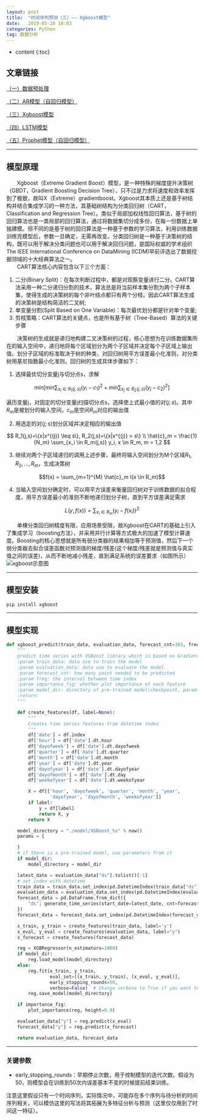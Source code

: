 ```yaml
---
layout: post
title:  "时间序列预测（三）—— Xgboost模型"
date:   2019-05-20 10:03
categories: Python
tag: 数据分析
---
```


* content
{:toc}


## 文章链接

[（一）数据预处理](https://xkw168.github.io/2019/05/20/%E6%97%B6%E9%97%B4%E5%BA%8F%E5%88%97%E9%A2%84%E6%B5%8B-%E4%B8%80-%E6%95%B0%E6%8D%AE%E9%A2%84%E5%A4%84%E7%90%86/)

[（二）AR模型（自回归模型）](https://xkw168.github.io/2019/05/20/%E6%97%B6%E9%97%B4%E5%BA%8F%E5%88%97%E9%A2%84%E6%B5%8B-%E4%BA%8C-AR%E6%A8%A1%E5%9E%8B/)

[（三）Xgboost模型](https://xkw168.github.io/2019/05/20/%E6%97%B6%E9%97%B4%E5%BA%8F%E5%88%97%E9%A2%84%E6%B5%8B-%E4%B8%89-Xgboost%E6%A8%A1%E5%9E%8B/)

[（四）LSTM模型](https://xkw168.github.io/2019/05/20/%E6%97%B6%E9%97%B4%E5%BA%8F%E5%88%97%E9%A2%84%E6%B5%8B-%E5%9B%9B-LSTM%E6%A8%A1%E5%9E%8B/)

[（五）Prophet模型（自回归模型）](https://xkw168.github.io/2019/05/20/%E6%97%B6%E9%97%B4%E5%BA%8F%E5%88%97%E9%A2%84%E6%B5%8B-%E4%BA%94-Prophet%E6%A8%A1%E5%9E%8B/)

---

## 模型原理
&emsp;&emsp;Xgboost（Extreme Gradient Boost）模型，是一种特殊的梯度提升决策树（GBDT，Gradient Boosting Decision Tree），只不过是力求将速度和效率发挥到了极致，故叫X（Extreme）gradientboost。Xgboost其本质上还是基于树结构并结合集成学习的一种方法，其基础树结构为分类回归树（CART，Classification and Regression Tree）。类似于局部加权线性回归算法，基于树的回归算法也是一类局部的回归算法，通过将数据集切分成多份，在每一份数据上单独建模。但不同的是基于树的回归算法是一种基于参数的学习算法，利用训练数据训练完模型后，参数一旦确定，无需再改变。分类回归树是一种基于决策树的结构，既可以用于解决分类问题也可以用于解决回归问题，是国际权威的学术组织The IEEE International Conference on DataMining (ICDM)早前评选出了数据挖掘领域的十大经典算法之一。  
&emsp;&emsp;CART算法核心内容包含以下三个方面：

1. 二分(Binary Split)：在每次判断过程中，都是对观察变量进行二分。CART算法采用一种二分递归分割的技术，算法总是将当前样本集分割为两个子样本集，使得生成的决策树的每个非叶结点都只有两个分枝。因此CART算法生成的决策树是结构简洁的二叉树;
2. 单变量分割(Split Based on One Variable)：每次最优划分都是针对单个变量;
3. 剪枝策略：CART算法的关键点，也是所有基于树（Tree-Based）算法的关键步骤

&emsp;&emsp;决策树的生成就是递归地构建二叉决策树的过程，核心思想为在训练数据集所在的输入空间中，递归地将每个区域划分为两个子区域并决定每个子区域上输出值。划分子区域的标准取决于树的种类，对回归树用平方误差最小化准则，对分类树用基尼指数最小化准则。回归树的生成具体步骤如下：

1. 选择最优切分变量j与切分点s，求解

 $$min[min{\sum_{x_i \in R_1(j,s)} (y_i-c_1)^2} + min{\sum_{x_j \in R_2(j,s)} (y_j-c_2)^2}]$$

 遍历变量j，对固定的切分变量j扫描切分点s，选择使上式最小值的对$(j; s)$。其中$R_m$是被划分的输入空间，$c_m$是空间$R_m$对应的输出值

2. 用选定的对$(j; s)$划分区域并决定相应的输出值

$$
R_1(j,s)=\{x|x^{(j)} \leq s\}, R_2(j,s)=\{x|x^{(j)} > s\} \\
\hat{c}_m = \frac{1}{N_m} \sum_{x_i \in R_m(j,s)} y_i, x \in R_m, m = 1,2
$$

3. 继续对两个子区域递归的调用上述步骤，最终将输入空间划分为M个区域$R_1,R_2,…,R_m$，生成决策树

$$f(x) = \sum_{m=1}^{M} \hat{c}_m I(x \in R_m)$$

4. 当输入空间划分确定时，可以用平方误差来衡量回归树对于训练数据的拟合程度，用平方误差最小的准则不断地递归划分子树，直到平方误差满足需求

$$L(y, f(x)) = \sum_{x_i \in R_m} {(y_i - f(x_i))}^2$$

&emsp;&emsp;单棵分类回归树精度有限，应用场景受限，故Xgboost在CART的基础上引入了集成学习（boosting方法），并采用并行计算等方式极大的加速了模型计算速度。Boosting的核心思想就是所有弱分类器的结果相加等于预测值，然后下一个弱分类器去拟合误差函数对预测值的梯度/残差(这个梯度/残差就是预测值与真实值之间的误差)，从而不断地减小残差，直到满足系统的误差要求（如图所示）
![xgboost示意图](/_posts/img/xgboost.png)

---

## 模型安装

`pip install xgboost`

---

## 模型实现
```python
def xgboost_predict(train_data, evaluation_data, forecast_cnt=365, freq="D", importance_fig=False, model_dir=""):
    """
    predict time series with XGBoost library which is based on Gradient Boost and CART(classification and regression tree)
    :param train_data: data use to train the model
    :param evaluation_data: data use to evaluate the model
    :param forecast_cnt: how many point needed to be predicted
    :param freq: the interval between time index
    :param importance_fig: whether plot importance of each feature
    :param model_dir: directory of pre-trained model(checkpoint, params)
    :return:
    """

    def create_features(df, label=None):
        """
        Creates time series features from datetime index
        """
        df['date'] = df.index
        df['hour'] = df['date'].dt.hour
        df['dayofweek'] = df['date'].dt.dayofweek
        df['quarter'] = df['date'].dt.quarter
        df['month'] = df['date'].dt.month
        df['year'] = df['date'].dt.year
        df['dayofyear'] = df['date'].dt.dayofyear
        df['dayofmonth'] = df['date'].dt.day
        df['weekofyear'] = df['date'].dt.weekofyear

        X = df[['hour', 'dayofweek', 'quarter', 'month', 'year',
                'dayofyear', 'dayofmonth', 'weekofyear']]
        if label:
            y = df[label]
            return X, y
        return X

    model_directory = "./model/XGBoost_%s" % now()
    params = {

    }
    # if there is a pre-trained model, use parameters from it
    if model_dir:
        model_directory = model_dir

    latest_date = evaluation_data["ds"].tolist()[-1]
    # set index with datetime
    train_data = train_data.set_index(pd.DatetimeIndex(train_data["ds"]))
    evaluation_data = evaluation_data.set_index(pd.DatetimeIndex(evaluation_data["ds"]))
    forecast_data = pd.DataFrame.from_dict({
        "ds": generate_time_series(start_date=latest_date, cnt=forecast_cnt, delta=delta_dict[freq])
    })
    forecast_data = forecast_data.set_index(pd.DatetimeIndex(forecast_data["ds"]))

    x_train, y_train = create_features(train_data, label='y')
    x_eval, y_eval = create_features(evaluation_data, label="y")
    x_forecast = create_features(forecast_data)

    reg = XGBRegressor(n_estimators=1000)
    if model_dir:
        reg.load_model(model_directory)
    else:
        reg.fit(x_train, y_train,
                eval_set=[(x_train, y_train), (x_eval, y_eval)],
                early_stopping_rounds=50,
                verbose=False)  # Change verbose to True if you want to see it train
        reg.save_model(model_directory)

    if importance_fig:
        plot_importance(reg, height=0.9)

    evaluation_data["y"] = reg.predict(x_eval)
    forecast_data["y"] = reg.predict(x_forecast)

    return evaluation_data, forecast_data
```

---

### 关键参数

- early_stopping_rounds：早期停止次数，用于控制模型的迭代次数。假设为50，则模型会在训练到50次内误差基本不变的时候提前结束训练。


注意这里假设只有一个时间序列，实际情况中，可能存在多个序列与待分析的时间序列相关，可以模仿这里的写法将其拓展为多特征分析与预测（这里仅仅用到了时间这一特征）。